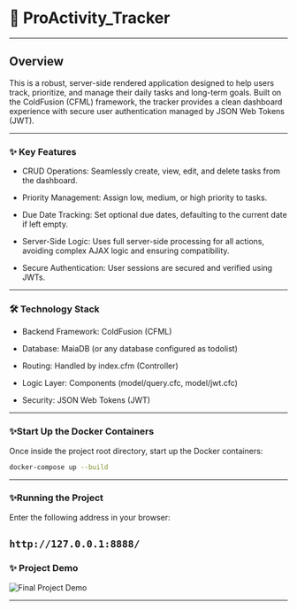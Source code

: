# 🚀 ProActivity_Tracker
---
## Overview

This is a robust, server-side rendered application designed to help users track, prioritize, and manage their daily tasks and long-term goals. Built on the ColdFusion (CFML) framework, the tracker provides a clean dashboard experience with secure user authentication managed by JSON Web Tokens (JWT).

---
### ✨ Key Features

- CRUD Operations: Seamlessly create, view, edit, and delete tasks from the dashboard.

- Priority Management: Assign low, medium, or high priority to tasks.

- Due Date Tracking: Set optional due dates, defaulting to the current date if left empty.

- Server-Side Logic: Uses full server-side processing for all actions, avoiding complex AJAX logic and ensuring compatibility.

- Secure Authentication: User sessions are secured and verified using JWTs.
---

### 🛠 Technology Stack

- Backend Framework: ColdFusion (CFML)

- Database: MaiaDB (or any database configured as todolist)

- Routing: Handled by index.cfm (Controller)

- Logic Layer: Components (model/query.cfc, model/jwt.cfc)

- Security: JSON Web Tokens (JWT)
---
### ✨Start Up the Docker Containers

Once inside the project root directory, start up the Docker containers:

```bash
docker-compose up --build
```
---

### ✨Running the Project

Enter the following address in your browser:

``http://127.0.0.1:8888/``
---
### ✨ Project Demo

![ Final Project Demo ](https://docs.google.com/videos/d/1q_0p-ldIqTn_qyQbpG62zKXcHa0RC_pSJcz_pn5QB2g/edit?usp=sharing)

---
